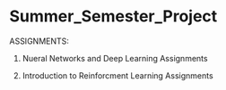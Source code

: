 # Summer_Semester_Project

ASSIGNMENTS:

1. Nueral Networks and Deep Learning
   Assignments
   
2. Introduction to Reinforcment Learning
   Assignments   
